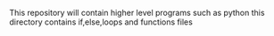 This repository will contain higher level programs such as python
this directory contains if,else,loops and functions files
